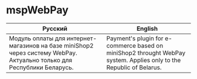 # mspWebPay

| Русский  | English  |
|----------|----------|
|Модуль оплаты для интернет-магазинов на базе miniShop2 через систему WebPay. Актуально только для Республики Беларусь.|Payment's plugin for e-commerce based on miniShop2 throught WebPay system. Applies only to the Republic of Belarus.|

